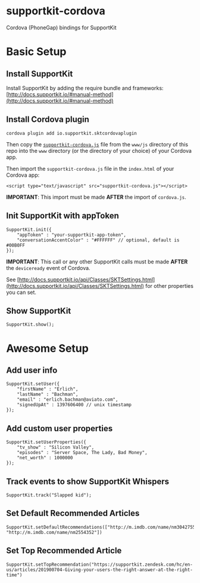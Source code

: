 # supportkit-cordova
Cordova (PhoneGap) bindings for SupportKit

# Basic Setup

## Install SupportKit

Install SupportKit by adding the require bundle and frameworks: [http://docs.supportkit.io/#manual-method](http://docs.supportkit.io/#manual-method)

## Install Cordova plugin

	cordova plugin add io.supportkit.sktcordovaplugin

Then copy the [`supportkit-cordova.js`](https://github.com/supportkit/supportkit-cordova/blob/master/www/js/supportkit-cordova.js) file from the `www/js` directory of this repo into the `www` directory (or the directory of your choice) of your Cordova app.

Then import the `supportkit-cordova.js` file in the `index.html` of your Cordova app:

	<script type="text/javascript" src="supportkit-cordova.js"></script>

**IMPORTANT**: This import must be made **AFTER** the import of `cordova.js`. 

## Init SupportKit with appToken

	SupportKit.init({
    	"appToken" : "your-supportkit-app-token",
    	"conversationAccentColor" : "#FFFFFF" // optional, default is #00B0FF
	});
	
**IMPORTANT**: This call or any other SupportKit calls must be made **AFTER** the `deviceready` event of Cordova.

See [http://docs.supportkit.io/api/Classes/SKTSettings.html](http://docs.supportkit.io/api/Classes/SKTSettings.html) for other properties you can set. 

## Show SupportKit

	SupportKit.show();

# Awesome Setup

## Add user info

	SupportKit.setUser({
		"firstName" : "Erlich",
		"lastName" : "Bachman",
		"email" : "erlich.bachman@aviato.com",
		"signedUpAt" : 1397606400 // unix timestamp
	});

## Add custom user properties

	SupportKit.setUserProperties({
		"tv_show" : "Silicon Valley",
		"episodes" : "Server Space, The Lady, Bad Money",
		"net_worth" : 1000000
	});

## Track events to show SupportKit Whispers

    SupportKit.track("Slapped kid");

## Set Default Recommended Articles
	
	SupportKit.setDefaultRecommendations(["http://m.imdb.com/name/nm3042755", "http://m.imdb.com/name/nm2554352"])

## Set Top Recommended Article

	SupportKit.setTopRecommendation("https://supportkit.zendesk.com/hc/en-us/articles/201900704-Giving-your-users-the-right-answer-at-the-right-time")
